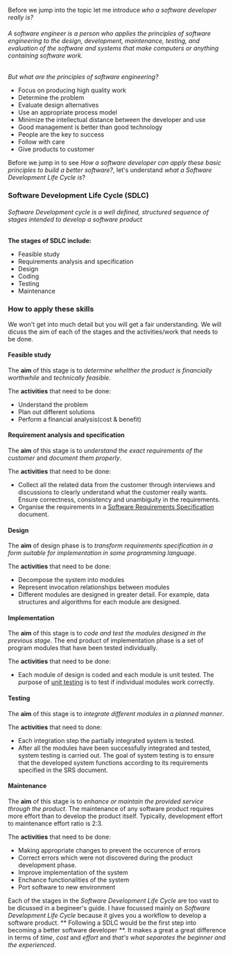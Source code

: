 Before we jump into the topic let me introduce _who a software developer really is?_

###### A software engineer is a person who applies the principles of software engineering to the design, development, maintenance, testing, and evaluation of the software and systems that make computers or anything containing software work.

_But what are the principles of software engineering?_

* Focus on producing high quality work
* Determine the problem
* Evaluate design alternatives
* Use an appropriate process model
* Minimize the intellectual distance between the developer and use
* Good management is better than good technology
* People are the key to success
* Follow with care
* Give products to customer

Before we jump in to see _How a software developer can apply these basic principles to build a better software?_, let's understand _what a Software Development Life Cycle is_?

### Software Development Life Cycle (SDLC)

###### Software Development cycle is a well defined, structured sequence of stages intended to develop a software product

**The stages of SDLC include:**
* Feasible study
* Requirements analysis and specification
* Design
* Coding
* Testing
* Maintenance

### How to apply these skills

We won't get into much detail but you will get a fair understanding. We will dicuss the aim of each of the stages and the activities/work that needs to be done.

#### **Feasible study**

The **aim** of this stage is to _determine whelther the product is financially worthwhile_ and _technically feasible_.

The **activities** that need to be done:
* Understand the problem
* Plan out different solutions
* Perform a financial analysis(cost & benefit)

#### **Requirement analysis and specification**

The **aim** of this stage is to _understand the exact requirements of the customer_ and _document them properly_.

The **activities** that need to be done:

* Collect all the related data from the customer through interviews and discussions to clearly understand what the customer really wants. Ensure correctness, consistency and unambiguity in the requirements.
* Organise the requirements in a [Software Requirements Specification](https://en.wikipedia.org/wiki/Software_requirements_specification) document.

#### **Design**

The **aim** of design phase is to _transform requirements specification in a form suitable for implementation in some programming language_.

The **activities** that need to be done:

* Decompose the system into modules
* Represent invocation relationships between modules
* Different modules are designed in greater detail. For example, data structures and algorithms for each module are designed.

#### **Implementation**

The **aim** of this stage is to _code and test the modules designed in the previous stage_. The end product of implementation phase is a set of program modules that have been tested individually.

The **activities** that need to be done:

* Each module of design is coded and each module is unit tested. The purpose of [unit testing](https://en.wikipedia.org/wiki/Unit_testing) is to test if individual modules work correctly.

#### **Testing**

The **aim** of this stage is to _integrate different modules in a planned manner_. 

The **activities** that need to done:

* Each integration step the partially integrated system is tested.
* After all the modules have been successfully integrated and tested, system testing is carried out. The goal of system testing is to ensure that the developed system functions according to its requirements specified in the SRS document.

#### **Maintenance**

The **aim** of this stage is to _enhance or maintain the provided service through the product_.
The maintenance of any software product requires more effort than to develop the product itself. Typically, development effort to maintenance effort ratio is 2:3.

The **activities** that need to be done:
* Making appropriate changes to prevent the occurence of errors
* Correct errors which were not discovered during the product development phase.
* Improve implementation of the system
* Enchance functionalities of the system
* Port software to new environment

Each of the stages in the _Software Development Life Cycle_ are too vast to be dicussed in a begineer's guide. I have focussed mainly on _Software Development Life Cycle_ because it gives you a workflow to develop a software product. ** Following a SDLC would be the first step into becoming a better software developer **. It makes a great a great difference in terms of *time*, *cost* and *effort* and _that's what separates the beginner and the experienced_.